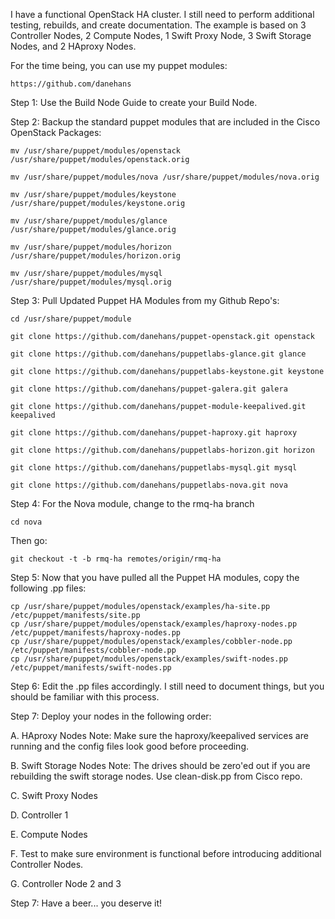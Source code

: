 I have a functional OpenStack HA cluster.  I still need to perform additional testing, rebuilds, and create documentation.  The example is based on 3 Controller Nodes, 2 Compute Nodes, 1 Swift Proxy Node, 3 Swift Storage Nodes, and 2 HAproxy Nodes.

For the time being, you can use my puppet modules:

    https://github.com/danehans

Step 1: Use the Build Node Guide to create your Build Node.  

Step 2: Backup the standard puppet modules that are included in the Cisco OpenStack Packages:

    mv /usr/share/puppet/modules/openstack /usr/share/puppet/modules/openstack.orig
    
    mv /usr/share/puppet/modules/nova /usr/share/puppet/modules/nova.orig
  
    mv /usr/share/puppet/modules/keystone /usr/share/puppet/modules/keystone.orig
  
    mv /usr/share/puppet/modules/glance /usr/share/puppet/modules/glance.orig
  
    mv /usr/share/puppet/modules/horizon /usr/share/puppet/modules/horizon.orig

    mv /usr/share/puppet/modules/mysql /usr/share/puppet/modules/mysql.orig

Step 3: Pull Updated Puppet HA Modules from my Github Repo's:

    cd /usr/share/puppet/module
  
    git clone https://github.com/danehans/puppet-openstack.git openstack
  
    git clone https://github.com/danehans/puppetlabs-glance.git glance
  
    git clone https://github.com/danehans/puppetlabs-keystone.git keystone
  
    git clone https://github.com/danehans/puppet-galera.git galera
  
    git clone https://github.com/danehans/puppet-module-keepalived.git keepalived
  
    git clone https://github.com/danehans/puppet-haproxy.git haproxy
  
    git clone https://github.com/danehans/puppetlabs-horizon.git horizon
  
    git clone https://github.com/danehans/puppetlabs-mysql.git mysql

    git clone https://github.com/danehans/puppetlabs-nova.git nova

Step 4: For the Nova module, change to the rmq-ha branch

    cd nova

Then go:

    git checkout -t -b rmq-ha remotes/origin/rmq-ha
 
Step 5: Now that you have pulled all the Puppet HA modules, copy the following .pp files:
 
    cp /usr/share/puppet/modules/openstack/examples/ha-site.pp /etc/puppet/manifests/site.pp    
    cp /usr/share/puppet/modules/openstack/examples/haproxy-nodes.pp /etc/puppet/manifests/haproxy-nodes.pp
    cp /usr/share/puppet/modules/openstack/examples/cobbler-node.pp /etc/puppet/manifests/cobbler-node.pp
    cp /usr/share/puppet/modules/openstack/examples/swift-nodes.pp /etc/puppet/manifests/swift-nodes.pp

Step 6: Edit the .pp files accordingly.  I still need to document things, but you should be familiar with this process.

Step 7: Deploy your nodes in the following order:

  A. HAproxy Nodes
  Note: Make sure the haproxy/keepalived services are running and the config files look good before proceeding.
 
  B. Swift Storage Nodes
  Note: The drives should be zero'ed out if you are rebuilding the swift storage nodes.  Use clean-disk.pp from Cisco repo.
 
  C. Swift Proxy Nodes
 
  D. Controller 1
  
  E. Compute Nodes
  
  F. Test to make sure environment is functional before introducing additional Controller Nodes.
  
  G. Controller Node 2 and 3
 
Step 7: Have a beer... you deserve it! 
 
